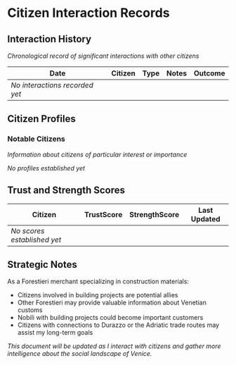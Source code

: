 # Citizen Interaction Records

## Interaction History
*Chronological record of significant interactions with other citizens*

| Date | Citizen | Type | Notes | Outcome |
|------|---------|------|-------|---------|
| *No interactions recorded yet* | | | | |

## Citizen Profiles

### Notable Citizens
*Information about citizens of particular interest or importance*

*No profiles established yet*

## Trust and Strength Scores

| Citizen | TrustScore | StrengthScore | Last Updated |
|---------|------------|---------------|--------------|
| *No scores established yet* | | | |

## Strategic Notes

As a Forestieri merchant specializing in construction materials:
- Citizens involved in building projects are potential allies
- Other Forestieri may provide valuable information about Venetian customs
- Nobili with building projects could become important customers
- Citizens with connections to Durazzo or the Adriatic trade routes may assist my long-term goals

*This document will be updated as I interact with citizens and gather more intelligence about the social landscape of Venice.*
